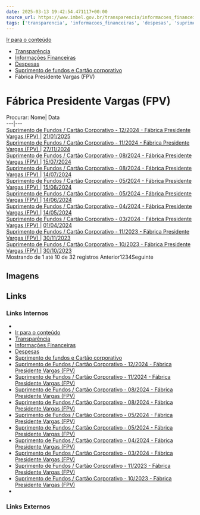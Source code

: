```yaml
---
date: 2025-03-13 19:42:54.471117+00:00
source_url: https://www.imbel.gov.br/transparencia/informacoes_financeiras/despesas/suprimento_de_fundos_e_cartao_corporativo/fabrica_presidente_vargas__fpv_
tags: ['transparencia', 'informacoes_financeiras', 'despesas', 'suprimento_de_fundos_e_cartao_corporativo', 'fabrica_presidente_vargas__fpv_']
---
```


[](https://www.imbel.gov.br/transparencia/informacoes_financeiras/despesas/suprimento_de_fundos_e_cartao_corporativo/fabrica_presidente_vargas__fpv_)
[Ir para o conteúdo](https://www.imbel.gov.br/transparencia/informacoes_financeiras/despesas/suprimento_de_fundos_e_cartao_corporativo/fabrica_presidente_vargas__fpv_#conteudo)
  * [ Transparência](https://www.imbel.gov.br/transparencia)
  * [ Informações Financeiras](https://www.imbel.gov.br/transparencia/informacoes_financeiras)
  * [ Despesas](https://www.imbel.gov.br/transparencia/informacoes_financeiras/despesas)
  * [ Suprimento de fundos e Cartão corporativo](https://www.imbel.gov.br/transparencia/informacoes_financeiras/despesas/suprimento_de_fundos_e_cartao_corporativo)
  * Fábrica Presidente Vargas (FPV)


# Fábrica Presidente Vargas (FPV)
Procurar:
Nome| Data  
---|---  
[ Suprimento de Fundos / Cartão Corporativo - 12/2024 - Fábrica Presidente Vargas (FPV) ](https://www.imbel.gov.br/storage/transparencia/1737461220.pdf) | [21/01/2025](https://www.imbel.gov.br/storage/transparencia/1737461220.pdf)  
[ Suprimento de Fundos / Cartão Corporativo - 11/2024 - Fábrica Presidente Vargas (FPV) ](https://www.imbel.gov.br/storage/transparencia/1732727103.pdf) | [27/11/2024](https://www.imbel.gov.br/storage/transparencia/1732727103.pdf)  
[ Suprimento de Fundos / Cartão Corporativo - 08/2024 - Fábrica Presidente Vargas (FPV) ](https://www.imbel.gov.br/storage/transparencia/1723725162.pdf) | [15/07/2024](https://www.imbel.gov.br/storage/transparencia/1723725162.pdf)  
[ Suprimento de Fundos / Cartão Corporativo - 08/2024 - Fábrica Presidente Vargas (FPV) ](https://www.imbel.gov.br/storage/transparencia/1723725303.pdf) | [14/07/2024](https://www.imbel.gov.br/storage/transparencia/1723725303.pdf)  
[ Suprimento de Fundos / Cartão Corporativo - 05/2024 - Fábrica Presidente Vargas (FPV) ](https://www.imbel.gov.br/storage/transparencia/1723724813.pdf) | [15/06/2024](https://www.imbel.gov.br/storage/transparencia/1723724813.pdf)  
[ Suprimento de Fundos / Cartão Corporativo - 05/2024 - Fábrica Presidente Vargas (FPV) ](https://www.imbel.gov.br/storage/transparencia/1723636646.pdf) | [14/06/2024](https://www.imbel.gov.br/storage/transparencia/1723636646.pdf)  
[ Suprimento de Fundos / Cartão Corporativo - 04/2024 - Fábrica Presidente Vargas (FPV) ](https://www.imbel.gov.br/storage/transparencia/1723636419.pdf) | [14/05/2024](https://www.imbel.gov.br/storage/transparencia/1723636419.pdf)  
[ Suprimento de Fundos / Cartão Corporativo - 03/2024 - Fábrica Presidente Vargas (FPV) ](https://www.imbel.gov.br/storage/transparencia/1713457897.pdf) | [01/04/2024](https://www.imbel.gov.br/storage/transparencia/1713457897.pdf)  
[ Suprimento de Fundos / Cartão Corporativo - 11/2023 - Fábrica Presidente Vargas (FPV) ](https://www.imbel.gov.br/storage/transparencia/1704375153.docx) | [30/11/2023](https://www.imbel.gov.br/storage/transparencia/1704375153.docx)  
[ Suprimento de Fundos / Cartão Corporativo - 10/2023 - Fábrica Presidente Vargas (FPV) ](https://www.imbel.gov.br/storage/transparencia/1704375068.docx) | [30/10/2023](https://www.imbel.gov.br/storage/transparencia/1704375068.docx)  
Mostrando de 1 até 10 de 32 registros
Anterior1234Seguinte
[ ](https://www.imbel.gov.br/transparencia/informacoes_financeiras/despesas/suprimento_de_fundos_e_cartao_corporativo/fabrica_presidente_vargas__fpv_#home)


## Imagens



## Links

### Links Internos

- [](https://www.imbel.gov.br/transparencia/informacoes_financeiras/despesas/suprimento_de_fundos_e_cartao_corporativo/fabrica_presidente_vargas__fpv_)
- [Ir para o conteúdo](https://www.imbel.gov.br/transparencia/informacoes_financeiras/despesas/suprimento_de_fundos_e_cartao_corporativo/fabrica_presidente_vargas__fpv_#conteudo)
- [Transparência](https://www.imbel.gov.br/transparencia)
- [Informações Financeiras](https://www.imbel.gov.br/transparencia/informacoes_financeiras)
- [Despesas](https://www.imbel.gov.br/transparencia/informacoes_financeiras/despesas)
- [Suprimento de fundos e Cartão corporativo](https://www.imbel.gov.br/transparencia/informacoes_financeiras/despesas/suprimento_de_fundos_e_cartao_corporativo)
- [Suprimento de Fundos / Cartão Corporativo - 12/2024 - Fábrica Presidente Vargas (FPV)](https://www.imbel.gov.br/storage/transparencia/1737461220.pdf)
- [Suprimento de Fundos / Cartão Corporativo - 11/2024 - Fábrica Presidente Vargas (FPV)](https://www.imbel.gov.br/storage/transparencia/1732727103.pdf)
- [Suprimento de Fundos / Cartão Corporativo - 08/2024 - Fábrica Presidente Vargas (FPV)](https://www.imbel.gov.br/storage/transparencia/1723725162.pdf)
- [Suprimento de Fundos / Cartão Corporativo - 08/2024 - Fábrica Presidente Vargas (FPV)](https://www.imbel.gov.br/storage/transparencia/1723725303.pdf)
- [Suprimento de Fundos / Cartão Corporativo - 05/2024 - Fábrica Presidente Vargas (FPV)](https://www.imbel.gov.br/storage/transparencia/1723724813.pdf)
- [Suprimento de Fundos / Cartão Corporativo - 05/2024 - Fábrica Presidente Vargas (FPV)](https://www.imbel.gov.br/storage/transparencia/1723636646.pdf)
- [Suprimento de Fundos / Cartão Corporativo - 04/2024 - Fábrica Presidente Vargas (FPV)](https://www.imbel.gov.br/storage/transparencia/1723636419.pdf)
- [Suprimento de Fundos / Cartão Corporativo - 03/2024 - Fábrica Presidente Vargas (FPV)](https://www.imbel.gov.br/storage/transparencia/1713457897.pdf)
- [Suprimento de Fundos / Cartão Corporativo - 11/2023 - Fábrica Presidente Vargas (FPV)](https://www.imbel.gov.br/storage/transparencia/1704375153.docx)
- [Suprimento de Fundos / Cartão Corporativo - 10/2023 - Fábrica Presidente Vargas (FPV)](https://www.imbel.gov.br/storage/transparencia/1704375068.docx)
- [](https://www.imbel.gov.br/transparencia/informacoes_financeiras/despesas/suprimento_de_fundos_e_cartao_corporativo/fabrica_presidente_vargas__fpv_#home)

### Links Externos


